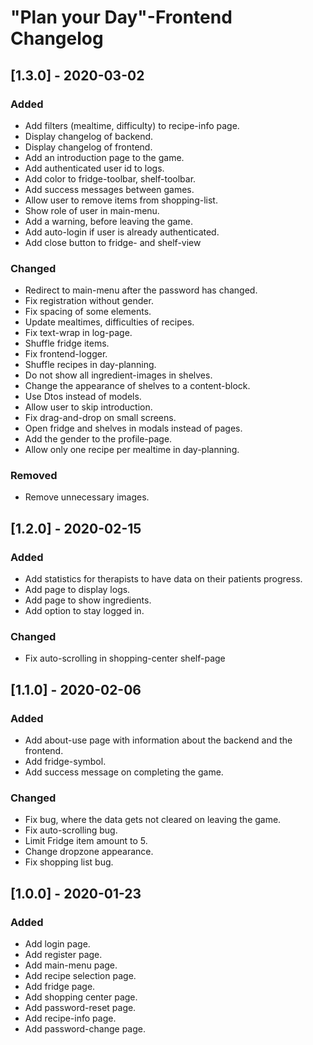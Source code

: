 # "Plan your Day"-Frontend Changelog

## [1.3.0] - 2020-03-02

### Added
- Add filters (mealtime, difficulty) to recipe-info page.
- Display changelog of backend.
- Display changelog of frontend.
- Add an introduction page to the game.
- Add authenticated user id to logs.
- Add color to fridge-toolbar, shelf-toolbar.
- Add success messages between games.
- Allow user to remove items from shopping-list.
- Show role of user in main-menu.
- Add a warning, before leaving the game.
- Add auto-login if user is already authenticated.
- Add close button to fridge- and shelf-view

### Changed
- Redirect to main-menu after the password has changed.
- Fix registration without gender.
- Fix spacing of some elements.
- Update mealtimes, difficulties of recipes.
- Fix text-wrap in log-page.
- Shuffle fridge items.
- Fix frontend-logger.
- Shuffle recipes in day-planning.
- Do not show all ingredient-images in shelves.
- Change the appearance of shelves to a content-block.
- Use Dtos instead of models.
- Allow user to skip introduction.
- Fix drag-and-drop on small screens.
- Open fridge and shelves in modals instead of pages.
- Add the gender to the profile-page.
- Allow only one recipe per mealtime in day-planning.

### Removed
- Remove unnecessary images.

## [1.2.0] - 2020-02-15

### Added

-   Add statistics for therapists to have data on their patients progress.
-   Add page to display logs.
-   Add page to show ingredients.
-   Add option to stay logged in.

### Changed

-   Fix auto-scrolling in shopping-center shelf-page

## [1.1.0] - 2020-02-06

### Added

-   Add about-use page with information about the backend and the frontend.
-   Add fridge-symbol.
-   Add success message on completing the game.

### Changed

-   Fix bug, where the data gets not cleared on leaving the game.
-   Fix auto-scrolling bug.
-   Limit Fridge item amount to 5.
-   Change dropzone appearance.
-   Fix shopping list bug.

## [1.0.0] - 2020-01-23

### Added

-   Add login page.
-   Add register page.
-   Add main-menu page.
-   Add recipe selection page.
-   Add fridge page.
-   Add shopping center page.
-   Add password-reset page.
-   Add recipe-info page.
-   Add password-change page.
